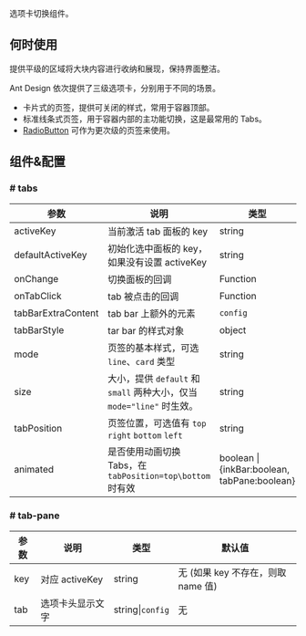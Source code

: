 
选项卡切换组件。

## 何时使用

提供平级的区域将大块内容进行收纳和展现，保持界面整洁。

Ant Design 依次提供了三级选项卡，分别用于不同的场景。

- 卡片式的页签，提供可关闭的样式，常用于容器顶部。
- 标准线条式页签，用于容器内部的主功能切换，这是最常用的 Tabs。
- [RadioButton](#/DataEntry/Radio) 可作为更次级的页签来使用。

## 组件&配置

### # tabs

| 参数             | 说明                                         | 类型     | 默认值        |
|------------------|----------------------------------------------|----------|---------------|
| activeKey        | 当前激活 tab 面板的 key                      | string   | 无            |
| defaultActiveKey | 初始化选中面板的 key，如果没有设置 activeKey | string   | 第一个面板    |
| onChange         | 切换面板的回调                               | Function | 无            |
| onTabClick       | tab 被点击的回调                             | Function | 无            |
| tabBarExtraContent | tab bar 上额外的元素                       | `config` | 无          |
| tabBarStyle      | tar bar 的样式对象                           | object   | -             |
| mode | 页签的基本样式，可选 `line`、`card`       类型   | string   | 'line'      |
| size | 大小，提供 `default` 和 `small` 两种大小，仅当 `mode="line"` 时生效。  | string   | 'default'      |
| tabPosition | 页签位置，可选值有 `top` `right` `bottom` `left`  | string   | 'top'      |
| animated | 是否使用动画切换 Tabs，在 `tabPosition=top\bottom` 时有效 | boolean &#124; {inkBar:boolean, tabPane:boolean} | true, 当 mode="card" 时为 false |

### # tab-pane

| 参数 | 说明             | 类型                    | 默认值 |
|------|------------------|-------------------------|--------|
| key  | 对应 activeKey   | string                  | 无 (如果 key 不存在，则取 name 值)    |
| tab  | 选项卡头显示文字 | string&#124;`config` | 无     |
